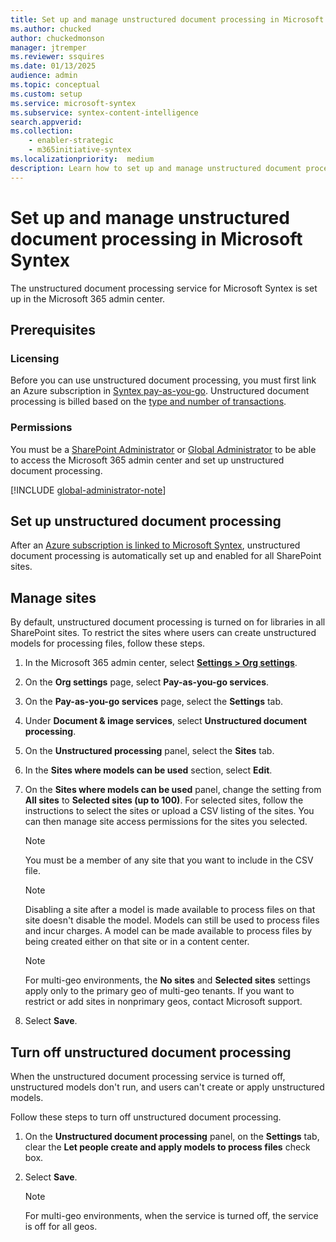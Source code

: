 ```yaml
---
title: Set up and manage unstructured document processing in Microsoft Syntex
ms.author: chucked
author: chuckedmonson
manager: jtremper
ms.reviewer: ssquires
ms.date: 01/13/2025
audience: admin
ms.topic: conceptual
ms.custom: setup
ms.service: microsoft-syntex
ms.subservice: syntex-content-intelligence
search.appverid: 
ms.collection: 
    - enabler-strategic
    - m365initiative-syntex
ms.localizationpriority:  medium
description: Learn how to set up and manage unstructured document processing in SharePoint.
---
```


# Set up and manage unstructured document processing in Microsoft Syntex

The unstructured document processing service for Microsoft Syntex is set up in the Microsoft 365 admin center.

## Prerequisites

### Licensing

Before you can use unstructured document processing, you must first link an Azure subscription in [Syntex pay-as-you-go](syntex-azure-billing.md). Unstructured document processing is billed based on the [type and number of transactions](syntex-pay-as-you-go-services.md).

### Permissions

You must be a [SharePoint Administrator](/entra/identity/role-based-access-control/permissions-reference#sharepoint-administrator) or [Global Administrator](/entra/identity/role-based-access-control/permissions-reference#global-administrator) to be able to access the Microsoft 365 admin center and set up unstructured document processing.

[!INCLUDE [global-administrator-note](../includes/global-administrator-note.md)]

## Set up unstructured document processing

After an [Azure subscription is linked to Microsoft Syntex](syntex-azure-billing.md), unstructured document processing is automatically set up and enabled for all SharePoint sites.

## Manage sites

By default, unstructured document processing is turned on for libraries in all SharePoint sites. To restrict the sites where users can create unstructured models for processing files, follow these steps.

1. In the Microsoft 365 admin center, select <a href="https://go.microsoft.com/fwlink/p/?linkid=2171997" target="_blank">**Settings > Org settings**</a>.

2. On the **Org settings** page, select **Pay-as-you-go services**.

3. On the **Pay-as-you-go services** page, select the **Settings** tab.

4. Under **Document & image services**, select **Unstructured document processing**.

5. On the **Unstructured processing** panel, select the **Sites** tab.

6. In the **Sites where models can be used** section, select **Edit**.

7. On the **Sites where models can be used** panel, change the setting from **All sites** to **Selected sites (up to 100)**. For selected sites, follow the instructions to select the sites or upload a CSV listing of the sites. You can then manage site access permissions for the sites you selected.

    > [!NOTE]
    > You must be a member of any site that you want to include in the CSV file.

    > [!NOTE]
    > Disabling a site after a model is made available to process files on that site doesn't disable the model. Models can still be used to process files and incur charges. A model can be made available to process files by being created either on that site or in a content center.

    > [!NOTE]
    > For multi-geo environments, the **No sites** and **Selected sites** settings apply only to the primary geo of multi-geo tenants. If you want to restrict or add sites in nonprimary geos, contact Microsoft support.

8. Select **Save**.

## Turn off unstructured document processing

When the unstructured document processing service is turned off, unstructured models don't run, and users can't create or apply unstructured models.

Follow these steps to turn off unstructured document processing.

1. On the **Unstructured document processing** panel, on the **Settings** tab, clear the **Let people create and apply models to process files** check box.

2. Select **Save**.

    > [!NOTE]
    > For multi-geo environments, when the service is turned off, the service is off for all geos.
